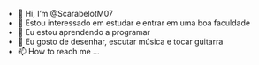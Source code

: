 - 👋 Hi, I’m @ScarabelotM07
- 👀 Estou interessado em estudar e entrar em uma boa faculdade
- 🌱 Eu estou aprendendo a programar
- 💞️ Eu gosto de desenhar, escutar música e tocar guitarra
- 📫 How to reach me ...

<!---
ScarabelotM07/ScarabelotM07 is a ✨ special ✨ repository because its `README.md` (this file) appears on your GitHub profile.
You can click the Preview link to take a look at your changes.
--->

